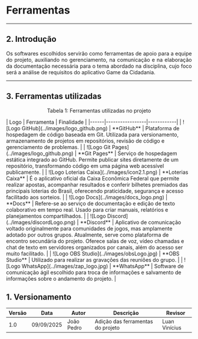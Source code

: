 # Ferramentas 

---

## 2. Introdução 

<p style="text-align: justify;">
Os softwares escolhidos servirão como ferramentas de apoio para a equipe do projeto, auxiliando no gerenciamento, na comunicação e na elaboração da documentação necessária para o tema abordado na disciplina, cujo foco será a análise de requisitos do aplicativo Game da Cidadania.
</p>

---

## 3. Ferramentas utilizadas 
<p style="text-align: center;">
Tabela 1: Ferramentas utilizadas no projeto
</p>
| Logo | Ferramenta       | Finalidade |
|------|-----------------|------------|
| ![Logo GitHub](../images/logo_github.png)       | **GitHub** | Plataforma de hospedagem de código baseada em Git. Utilizada para versionamento, armazenamento de projetos em repositórios, revisão de código e gerenciamento de problemas. |
| ![Logo Git Pages](../images/logo_github.png)    | **Git Pages** | Serviço de hospedagem estática integrado ao GitHub. Permite publicar sites diretamente de um repositório, transformando código em uma página web acessível publicamente. |
| ![Logo Loterias Caixa](../images/icon2.1.png) | **Loterias Caixa** | É o aplicativo oficial da Caixa Econômica Federal que permite realizar apostas, acompanhar resultados e conferir bilhetes premiados das principais loterias do Brasil, oferecendo praticidade, segurança e acesso facilitado aos sorteios. |
| ![Logo Docs](../images/docs_logo.png)         | **Docs** | Refere-se ao serviço de documentação e edição de texto colaborativo em tempo real. Usado para criar manuais, relatórios e planejamentos compartilhados. |
| ![Logo Discord](../images/discordLogo.png)      | **Discord** | Aplicativo de comunicação voltado originalmente para comunidades de jogos, mas amplamente adotado por outros grupos. Atualmente, serve como plataforma de encontro secundária do projeto. Oferece salas de voz, vídeo chamadas e chat de texto em servidores organizados por canais, além do acesso ser muito facilitado. |
| ![Logo OBS Studio](../images/obsLogo.jpg)   | **OBS Studio** | Utilizado para realizar as gravações das reuniões do grupo. |
| ![Logo WhatsApp](../images/zap_logo.jpg)     | **WhatsApp** | Software de comunicação ágil escolhido para troca de informações e salvamento de informações sobre o andamento do projeto. |

## 1. Versionamento 

| Versão | Data       | Autor               | Descrição                                    | Revisor |
|--------|------------|---------------------|----------------------------------------------|---------|
| 1.0    | 09/09/2025 | João Pedro   | Adição das ferramentas do projeto | Luan Vinícius |

